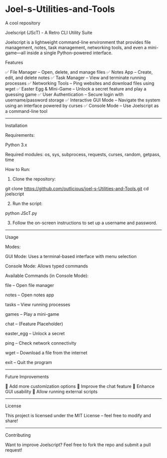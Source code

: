 # Joel-s-Utilities-and-Tools
A cool repository

Joelscript (JScT) - A Retro CLI Utility Suite

Joelscript is a lightweight command-line environment that provides file management, notes, task management, networking tools, and even a mini-game—all inside a single Python-powered interface.

Features

✅ File Manager – Open, delete, and manage files
✅ Notes App – Create, edit, and delete notes
✅ Task Manager – View and terminate running processes
✅ Networking Tools – Ping websites and download files using wget
✅ Easter Egg & Mini-Game – Unlock a secret feature and play a guessing game
✅ User Authentication – Secure login with username/password storage
✅ Interactive GUI Mode – Navigate the system using an interface powered by curses
✅ Console Mode – Use Joelscript as a command-line tool


---

Installation

Requirements:

Python 3.x

Required modules: os, sys, subprocess, requests, curses, random, getpass, time


How to Run:

1. Clone the repository:

git clone https://github.com/outlicious/joel-s-Utilities-and-Tools.git
cd joelscript


2. Run the script:

python JScT.py


3. Follow the on-screen instructions to set up a username and password.




---

Usage

Modes:

GUI Mode: Uses a terminal-based interface with menu selection

Console Mode: Allows typed commands


Available Commands (in Console Mode):

file – Open file manager

notes – Open notes app

tasks – View running processes

games – Play a mini-game

chat – (Feature Placeholder)

easter_egg – Unlock a secret

ping – Check network connectivity

wget – Download a file from the internet

exit – Quit the program



---

Future Improvements

🔹 Add more customization options
🔹 Improve the chat feature
🔹 Enhance GUI usability
🔹 Allow running external scripts


---

License

This project is licensed under the MIT License – feel free to modify and share!


---

Contributing

Want to improve Joelscript? Feel free to fork the repo and submit a pull request!



